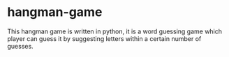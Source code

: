 # hangman-game
This hangman game is written in python, it is a word guessing game which player can guess it by suggesting letters within a certain number of guesses.
